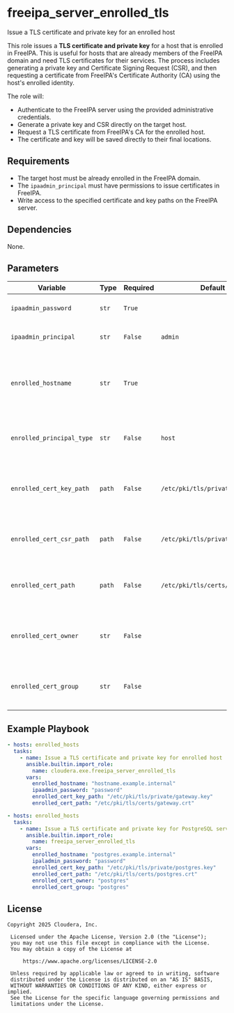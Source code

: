 # freeipa_server_enrolled_tls

Issue a TLS certificate and private key for an enrolled host

This role issues a **TLS certificate and private key** for a host that is enrolled in FreeIPA. This is useful for hosts that are already members of the FreeIPA domain and need TLS certificates for their services. The process includes generating a private key and Certificate Signing Request (CSR), and then requesting a certificate from FreeIPA's Certificate Authority (CA) using the host's enrolled identity.

The role will:

  * Authenticate to the FreeIPA server using the provided administrative credentials.
  * Generate a private key and CSR directly on the target host.
  * Request a TLS certificate from FreeIPA's CA for the enrolled host.
  * The certificate and key will be saved directly to their final locations.


## Requirements

  * The target host must be already enrolled in the FreeIPA domain.
  * The `ipaadmin_principal` must have permissions to issue certificates in FreeIPA.
  * Write access to the specified certificate and key paths on the FreeIPA server.

## Dependencies

None.

## Parameters

| Variable | Type | Required | Default | Description |
| --- | --- | --- | --- | --- |
| `ipaadmin_password` | `str` | `True` | | **FreeIPA** admin password for authentication. |
| `ipaadmin_principal` | `str` | `False` | `admin` | **FreeIPA** admin principal for authentication. |
| `enrolled_hostname` | `str` | `True` | | The hostname for which the certificate will be issued. Must be an enrolled FreeIPA client. |
| `enrolled_principal_type` | `str` | `False` | `host` | The type of principal for certificate request (e.g., host, service). |
| `enrolled_cert_key_path` | `path` | `False` | `/etc/pki/tls/private/host.key` | The path on the target host to save the generated private key file. |
| `enrolled_cert_csr_path` | `path` | `False` | `/etc/pki/tls/private/host.csr` | The path on the target host to save the generated CSR file. |
| `enrolled_cert_path` | `path` | `False` | `/etc/pki/tls/certs/host.crt` | The path on the target host to save the issued TLS certificate. |
| `enrolled_cert_owner` | `str` | `False` |  | Owner (user) for the generated certificate and private key files. |
| `enrolled_cert_group` | `str` | `False` |  | Group for the generated certificate and private key files. |

## Example Playbook

```yaml
- hosts: enrolled_hosts
  tasks:
    - name: Issue a TLS certificate and private key for enrolled host
      ansible.builtin.import_role:
        name: cloudera.exe.freeipa_server_enrolled_tls
      vars:
        enrolled_hostname: "hostname.example.internal"
        ipaadmin_password: "password"
        enrolled_cert_key_path: "/etc/pki/tls/private/gateway.key"
        enrolled_cert_path: "/etc/pki/tls/certs/gateway.crt"

- hosts: enrolled_hosts
  tasks:
    - name: Issue a TLS certificate and private key for PostgreSQL service
      ansible.builtin.import_role:
        name: freeipa_server_enrolled_tls
      vars:
        enrolled_hostname: "postgres.example.internal"
        ipaladmin_password: "password"
        enrolled_cert_key_path: "/etc/pki/tls/private/postgres.key"
        enrolled_cert_path: "/etc/pki/tls/certs/postgres.crt"
        enrolled_cert_owner: "postgres"
        enrolled_cert_group: "postgres"
```

## License

```
Copyright 2025 Cloudera, Inc.

 Licensed under the Apache License, Version 2.0 (the "License");
 you may not use this file except in compliance with the License.
 You may obtain a copy of the License at

     https://www.apache.org/licenses/LICENSE-2.0

 Unless required by applicable law or agreed to in writing, software
 distributed under the License is distributed on an "AS IS" BASIS,
 WITHOUT WARRANTIES OR CONDITIONS OF ANY KIND, either express or implied.
 See the License for the specific language governing permissions and
 limitations under the License.
```
